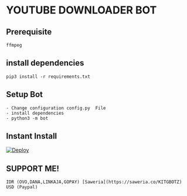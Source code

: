 # YOUTUBE DOWNLOADER BOT
## Prerequisite
    ffmpeg
  
    
## install dependencies
    pip3 install -r requirements.txt


## Setup Bot
    - Change configuration config.py  File
    - install dependencies
    - python3 -m bot


## Instant Install
[![Deploy](https://www.herokucdn.com/deploy/button.svg)](https://heroku.com/deploy?template=https://github.com/HariyonoRizki2/YT-Down-Bot/tree/master)

## SUPPORT ME!
    IDR (OVO,DANA,LINKAJA,GOPAY) [Saweria](https://saweria.co/KITGBOTZ)
    USD (Paypal)
